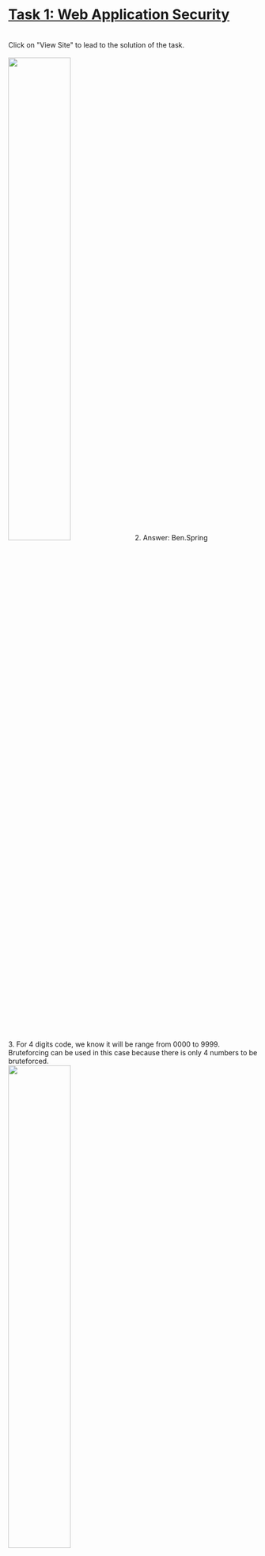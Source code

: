 <h1><ins>Task 1: Web Application Security</ins></h1><br>
Click on "View Site" to lead to the solution of the task.<br><br>
<img src=https://user-images.githubusercontent.com/78288358/166202149-6885f0c4-4081-48a9-85b1-e15537a465c7.png style="width:50%; height:50%;">
2. Answer: Ben.Spring <br><br><br>
3. For 4 digits code, we know it will be range from 0000 to 9999. Bruteforcing can be used in this case because there is only 4 numbers to be bruteforced. <br>
<img src=https://user-images.githubusercontent.com/78288358/166202444-f354e148-9e44-4de5-844a-32a51d713c6c.png style="width:50%; height:50%;">
<img src=https://user-images.githubusercontent.com/78288358/166202490-7b45036b-1554-4b96-ad8c-8cb8fb10e0dd.png style="width:50%; height:50%;"><br>
Answer: THM{BRUTEFORCING} <br><br><br>

<h1><ins>Task 2: Network Security</ins></h1><br>
Click on "View Site", read out the contents and you will know the answer for question 2.<br><br>
2. Answer : $300 million <br><br><br>

<h1><ins>Task 3: Learning Roadmap</ins></h1>
There will be many paths in the direction of becoming a cybersecurity expert. <br><br>Two common paths are <b>Offensive Security</b> & <b>Cyber Defense</b>. 
<br> Or we can know it as Red Team / Blue Team <br><br>

<b>"Red Team"</b><br>
Mainly for hacking or exploiting or finding vulnerabilities on a system. <br><br>

<b>"Blue Team"</b><br>
Mainly for finding out attack investigation or building a strong defense for a system<br><br>
